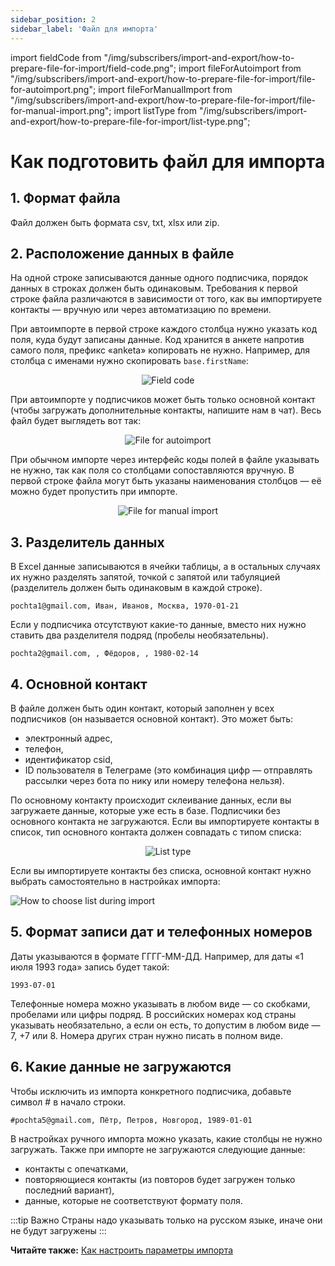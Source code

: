 ```yaml
---
sidebar_position: 2
sidebar_label: 'Файл для импорта'
---
```


import fieldCode from "/img/subscribers/import-and-export/how-to-prepare-file-for-import/field-code.png";
import fileForAutoimport from "/img/subscribers/import-and-export/how-to-prepare-file-for-import/file-for-autoimport.png";
import fileForManualImport from "/img/subscribers/import-and-export/how-to-prepare-file-for-import/file-for-manual-import.png";
import listType from "/img/subscribers/import-and-export/how-to-prepare-file-for-import/list-type.png";

# Как подготовить файл для импорта

## 1. Формат файла

Файл должен быть формата csv, txt, xlsx или zip.

## 2. Расположение данных в файле

На одной строке записываются данные одного подписчика, порядок данных в строках должен быть одинаковым. Требования к первой строке файла различаются в зависимости от того, как вы импортируете контакты — вручную или через автоматизацию по времени.

При автоимпорте в первой строке каждого столбца нужно указать код поля, куда будут записаны данные. Код хранится в анкете напротив самого поля, префикс «anketa» копировать не нужно. Например, для столбца с именами нужно скопировать `base.firstName`:

<p align="center">
    <img src={fieldCode} alt="Field code" />
</p>

При автоимпорте у подписчиков может быть только основной контакт (чтобы загружать дополнительные контакты, напишите нам в чат). Весь файл будет выглядеть вот так:

<p align="center">
    <img src={fileForAutoimport} alt="File for autoimport" />
</p>

При обычном импорте через интерфейс коды полей в файле указывать не нужно, так как поля со столбцами сопоставляются вручную. В первой строке файла могут быть указаны наименования столбцов — её можно будет пропустить при импорте.

<p align="center">
    <img src={fileForManualImport} alt="File for manual import" />
</p>

## 3. Разделитель данных

В Excel данные записываются в ячейки таблицы, а в остальных случаях их нужно разделять запятой, точкой с запятой или табуляцией (разделитель должен быть одинаковым в каждой строке).

```csv
pochta1@gmail.com, Иван, Иванов, Москва, 1970-01-21
```

Если у подписчика отсутствуют какие-то данные, вместо них нужно ставить два разделителя подряд (пробелы необязательны).

```csv
pochta2@gmail.com, , Фёдоров, , 1980-02-14
```

## 4. Основной контакт

В файле должен быть один контакт, который заполнен у всех подписчиков (он называется основной контакт). Это может быть:

- электронный адрес,
- телефон,
- идентификатор csid,
- ID пользователя в Телеграме (это комбинация цифр — отправлять рассылки через бота по нику или номеру телефона нельзя).

По основному контакту происходит склеивание данных, если вы загружаете данные, которые уже есть в базе. Подписчики без основного контакта не загружаются. Если вы импортируете контакты в список, тип основного контакта должен совпадать с типом списка:

<p align="center">
    <img src={listType} alt="List type" />
</p>

Если вы импортируете контакты без списка, основной контакт нужно выбрать самостоятельно в настройках импорта:

![How to choose list during import](/img/subscribers/import-and-export\how-to-prepare-file-for-import/how-to-choose-list-during-import.gif) <br/>

## 5. Формат записи дат и телефонных номеров

Даты указываются в формате ГГГГ-ММ-ДД. Например, для даты «1 июля 1993 года» запись будет такой:

```
1993-07-01
```

Телефонные номера можно указывать в любом виде — со скобками, пробелами или цифры подряд. В российских номерах код страны указывать необязательно, а если он есть, то допустим в любом виде — 7, +7 или 8. Номера других стран нужно писать в полном виде.

## 6. Какие данные не загружаются

Чтобы исключить из импорта конкретного подписчика, добавьте символ # в начало строки.

```
#pochta5@gmail.com, Пётр, Петров, Новгород, 1989-01-01
```

В настройках ручного импорта можно указать, какие столбцы не нужно загружать. Также при импорте не загружаются следующие данные:

- контакты с опечатками,
- повторяющиеся контакты (из повторов будет загружен только последний вариант),
- данные, которые не соответствуют формату поля.

:::tip Важно
Страны надо указывать только на русском языке, иначе они не будут загружены
:::

**Читайте также:** [Как настроить параметры импорта](https://docs.sendsay.ru/subscribers/import-and-export/how-to-import-subscribers#2-настройте-параметры-импорта)
